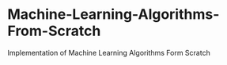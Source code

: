 # Machine-Learning-Algorithms-From-Scratch
Implementation of Machine Learning Algorithms Form Scratch
